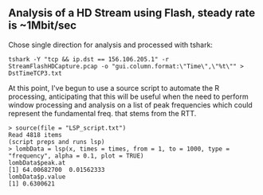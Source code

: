 ## Analysis of a HD Stream using Flash, steady rate is ~1Mbit/sec 
Chose single direction for analysis and processed with tshark:
```
tshark -Y "tcp && ip.dst == 156.106.205.1" -r StreamFlashHDCapture.pcap -o "gui.column.format:\"Time\",\"%t\"" > DstTimeTCP3.txt
```
At this point, I've begun to use a source script to automate the R processing, 
anticipating that this will be useful when the need to perform window processing
and analysis on a list of peak frequencies which could represent the fundamental freq.
that stems from the RTT.

```
> source(file = "LSP_script.txt")
Read 4818 items
(script preps and runs lsp)
> lombData = lsp(x, times = times, from = 1, to = 1000, type = "frequency", alpha = 0.1, plot = TRUE)
lombData$peak.at
[1] 64.00682700  0.01562333
lombData$p.value
[1] 0.6300621
```
